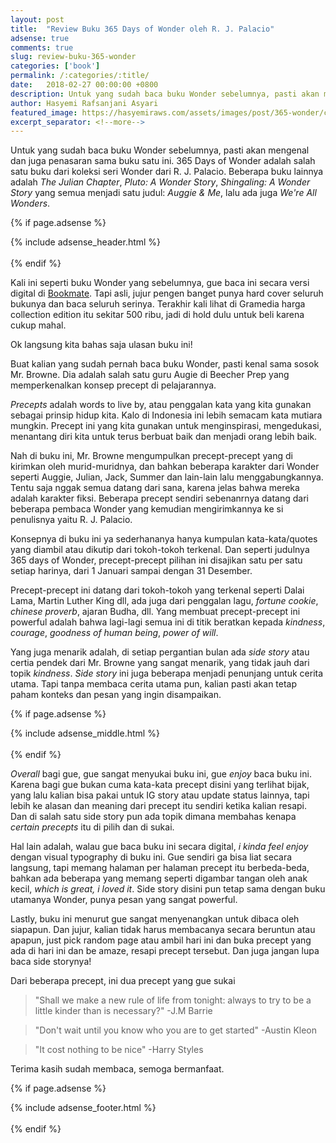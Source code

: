 ```yaml
---
layout: post
title:  "Review Buku 365 Days of Wonder oleh R. J. Palacio"
adsense: true
comments: true
slug: review-buku-365-wonder
categories: ['book']
permalink: /:categories/:title/
date:   2018-02-27 00:00:00 +0800
description: Untuk yang sudah baca buku Wonder sebelumnya, pasti akan mengenal dan juga penasaran sama buku satu ini. 365 Days of Wonder adalah salah satu buku dari koleksi seri Wonder dari R. J. Palacio. Beberapa buku lainnya adalah The Julian Chapter, Pluto A Wonder Story, Shingaling A Wonder Story yang semua menjadi satu judul Auggie & Me, lalu ada juga We're All Wonders. 
author: Hasyemi Rafsanjani Asyari
featured_image: https://hasyemiraws.com/assets/images/post/365-wonder/cover.jpg
excerpt_separator: <!--more-->
---
```


<p class="intro">Untuk yang sudah baca buku Wonder sebelumnya, pasti akan mengenal dan juga penasaran sama buku satu ini. 365 Days of Wonder adalah salah satu buku dari koleksi seri Wonder dari R. J. Palacio. Beberapa buku lainnya adalah <i>The Julian Chapter</i>, <i>Pluto: A Wonder Story</i>, <i>Shingaling: A Wonder Story</i> yang semua menjadi satu judul: <i>Auggie & Me</i>, lalu ada juga <i>We're All Wonders</i>.</p>

{% if page.adsense %}
<div class="ads">
	{% include adsense_header.html %}
</div>
<br/>
{% endif %}

Kali ini seperti buku Wonder yang sebelumnya, gue baca ini secara versi digital di <a href="https://bookmate.com/books/tsf5G9S1" target="_blank">Bookmate</a>. Tapi asli, jujur pengen banget punya hard cover seluruh bukunya dan baca seluruh serinya. Terakhir kali lihat di Gramedia harga collection edition itu sekitar 500 ribu, jadi di hold dulu untuk beli karena cukup mahal.

Ok langsung kita bahas saja ulasan buku ini!

Buat kalian yang sudah pernah baca buku Wonder, pasti kenal sama sosok Mr. Browne. Dia adalah salah satu guru Augie di Beecher Prep yang memperkenalkan konsep precept di pelajarannya.

_Precepts_ adalah words to live by, atau penggalan kata yang kita gunakan sebagai prinsip hidup kita. Kalo di Indonesia ini lebih semacam kata mutiara mungkin. Precept ini yang kita gunakan untuk menginspirasi, mengedukasi, menantang diri kita untuk terus berbuat baik dan menjadi orang lebih baik.

Nah di buku ini, Mr. Browne mengumpulkan precept-precept yang di kirimkan oleh murid-muridnya, dan bahkan beberapa karakter dari Wonder seperti Auggie, Julian, Jack, Summer dan lain-lain lalu menggabungkannya. Tentu saja nggak semua datang dari sana, karena jelas bahwa mereka adalah karakter fiksi. Beberapa precept sendiri sebenanrnya datang dari beberapa pembaca Wonder yang kemudian mengirimkannya ke si penulisnya yaitu R. J. Palacio.

Konsepnya di buku ini ya sederhananya hanya kumpulan kata-kata/quotes yang diambil atau dikutip dari tokoh-tokoh terkenal. Dan seperti judulnya 365 days of Wonder, precept-precept pilihan ini disajikan satu per satu setiap harinya, dari 1 Januari sampai dengan 31 Desember.

Precept-precept ini datang dari tokoh-tokoh yang terkenal seperti Dalai Lama, Martin Luther King dll, ada juga dari penggalan lagu, _fortune cookie_, _chinese proverb_, ajaran Budha, dll. Yang membuat precept-precept ini powerful adalah bahwa lagi-lagi semua ini di titik beratkan kepada _kindness_, _courage_, _goodness of human being_, _power of will_.

Yang juga menarik adalah, di setiap pergantian bulan ada _side story_ atau certia pendek dari Mr. Browne yang sangat menarik, yang tidak jauh dari topik _kindness_. _Side story_ ini juga beberapa menjadi penunjang untuk cerita utama. Tapi tanpa membaca cerita utama pun, kalian pasti akan tetap paham konteks dan pesan yang ingin disampaikan.

{% if page.adsense %}
<div class="ads">
	{% include adsense_middle.html %}
</div>
<br/>
{% endif %}

_Overall_ bagi gue, gue sangat menyukai buku ini, gue _enjoy_ baca buku ini. Karena bagi gue bukan cuma kata-kata precept disini yang terlihat bijak, yang lalu kalian bisa pakai untuk IG story atau update status lainnya, tapi lebih ke alasan dan meaning dari precept itu sendiri ketika kalian resapi. Dan di salah satu side story pun ada topik dimana membahas kenapa _certain precepts_ itu di pilih dan di sukai.

Hal lain adalah, walau gue baca buku ini secara digital, _i kinda feel enjoy_ dengan visual typography di buku ini. Gue sendiri ga bisa liat secara langsung, tapi memang halaman per halaman precept itu berbeda-beda, bahkan ada beberapa yang memang seperti digambar tangan oleh anak kecil, _which is great, i loved it_. Side story disini pun tetap sama dengan buku utamanya Wonder, punya pesan yang sangat powerful.

Lastly, buku ini menurut gue sangat menyenangkan untuk dibaca oleh siapapun. Dan jujur, kalian tidak harus membacanya secara beruntun atau apapun, just pick random page atau ambil hari ini dan buka precept yang ada di hari ini dan be amaze, resapi precept tersebut. Dan juga jangan lupa baca side storynya!

Dari beberapa precept, ini dua precept yang gue sukai

>"Shall we make a new rule of life from tonight: always to try to be a little kinder than is necessary?"
-J.M Barrie

>"Don't wait until you know who you are to get started"
-Austin Kleon

>"It cost nothing to be nice"
-Harry Styles

Terima kasih sudah membaca, semoga bermanfaat.

{% if page.adsense %}
<div class="ads">
	{% include adsense_footer.html %}
</div>
<br/>
{% endif %}